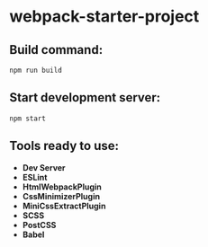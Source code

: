 # webpack-starter-project

## Build command:
``` npm run build ```

## Start development server:
``` npm start ```

## Tools ready to use:

* __Dev Server__
* __ESLint__
* __HtmlWebpackPlugin__
* __CssMinimizerPlugin__
* __MiniCssExtractPlugin__
* __SCSS__
* __PostCSS__
* __Babel__
